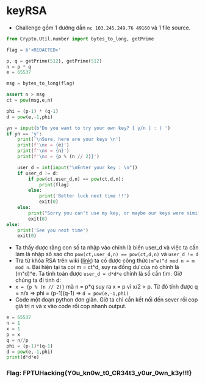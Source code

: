 
# keyRSA

* Challenge gồm 1 đường dẫn `nc 103.245.249.76 49160` và 1 file source.

``` python
from Crypto.Util.number import bytes_to_long, getPrime

flag = b'<REDACTED>'

p, q = getPrime(512), getPrime(512)
n = p * q
e = 65537

msg = bytes_to_long(flag)

assert n > msg
ct = pow(msg,e,n)

phi = (p-1) * (q-1)
d = pow(e,-1,phi)

yn = input(b'Do you want to try your own key? [ y/n ] : ) ')
if yn == 'y':
    print('\nSure, here are your keys \n')
    print(f'\ne = {e}')
    print(f'\nn = {n}')
    print(f'\nx = {p % (n // 2)}')

    user_d = int(input("\nEnter your key : \n"))
    if user_d != d:
        if pow(ct,user_d,n) == pow(ct,d,n):
            print(flag)
        else:
            print('Better luck next time !!')
            exit(0)
    else:
        print("Sorry you can't use my key, or maybe our keys were similar this time, try again !!")
        exit(0)
else:
    print('See you next time')
    exit(0)
```
* Ta thấy được rằng con số ta nhập vào chính là biến user_d và việc ta cần làm là nhập số sao cho `pow(ct,user_d,n) == pow(ct,d,n)` và `user_d != d`
* Tra từ khóa RSA trên wiki ([link](https://en.wikipedia.org/wiki/RSA_(cryptosystem))) ta có được công thức`(m^e)^d mod n = m mod n`. Bài hiện tại ta coi m = ct^d, suy ra đồng dư của nó chính là (m^d)^e. Ta tính toán được `user_d = d*d*e` chính là số cần tìm. Giờ chúng ta đi tính d:
* `x = {p % (n // 2)}` mà n = p*q suy ra x = p vì x/2 > p. Từ đó tính được q = n/x => phi = (p-1)(q-1) => `d = pow(e,-1,phi)`
* Code một đoạn python đơn giản. Giờ ta chỉ cần kết nối đến sever rồi cop giá trị n và x vào code rồi cop nhanh output.
``` python
e = 65537
n = 1
x = 1
p = x
q = n//p
phi = (p-1)*(q-1)
d = pow(e,-1,phi)
print(d*d*e)
```

### Flag: FPTUHacking{Y0u_kn0w_t0_CR34t3_y0ur_0wn_k3y!!!}

  
